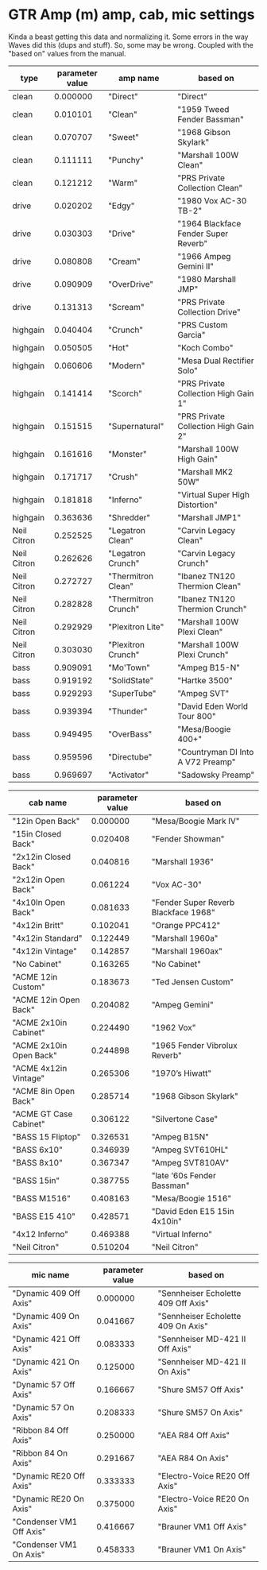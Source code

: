 GTR Amp (m) amp, cab, mic settings
================================================================================

Kinda a beast getting this data and normalizing it.  Some errors in the way
Waves did this (dups and stuff).  So, some may be wrong.  Coupled with the 
"based on" values from the manual.


| type          | parameter value | amp name            | based on                             |
|---------------|-----------------|---------------------|--------------------------------------|
| clean         | 0.000000        | "Direct"            | "Direct"                             |
| clean         | 0.010101        | "Clean"             | "1959 Tweed Fender Bassman"          |
| clean         | 0.070707        | "Sweet"             | "1968 Gibson Skylark"                |
| clean         | 0.111111        | "Punchy"            | "Marshall 100W Clean"                |
| clean         | 0.121212        | "Warm"              | "PRS Private Collection Clean"       |
| drive         | 0.020202        | "Edgy"              | "1980 Vox AC-30 TB-2"                |
| drive         | 0.030303        | "Drive"             | "1964 Blackface Fender Super Reverb" |
| drive         | 0.080808        | "Cream"             | "1966 Ampeg Gemini II"               |
| drive         | 0.090909        | "OverDrive"         | "1980 Marshall JMP"                  |
| drive         | 0.131313        | "Scream"            | "PRS Private Collection Drive"       |
| highgain      | 0.040404        | "Crunch"            | "PRS Custom Garcia"                  |
| highgain      | 0.050505        | "Hot"               | "Koch Combo"                         |
| highgain      | 0.060606        | "Modern"            | "Mesa Dual Rectifier Solo"           |
| highgain      | 0.141414        | "Scorch"            | "PRS Private Collection High Gain 1" |
| highgain      | 0.151515        | "Supernatural"      | "PRS Private Collection High Gain 2" |
| highgain      | 0.161616        | "Monster"           | "Marshall 100W High Gain"            |
| highgain      | 0.171717        | "Crush"             | "Marshall MK2 50W"                   |
| highgain      | 0.181818        | "Inferno"           | "Virtual Super High Distortion"      |
| highgain      | 0.363636        | "Shredder"          | "Marshall JMP1"                      |
| Neil Citron   | 0.252525        | "Legatron Clean"    | "Carvin Legacy Clean"                |
| Neil Citron   | 0.262626        | "Legatron Crunch"   | "Carvin Legacy Crunch"               |
| Neil Citron   | 0.272727        | "Thermitron Clean"  | "Ibanez TN120 Thermion Clean"        |
| Neil Citron   | 0.282828        | "Thermitron Crunch" | "Ibanez TN120 Thermion Crunch"       |
| Neil Citron   | 0.292929        | "Plexitron Lite"    | "Marshall 100W Plexi Clean"          |
| Neil Citron   | 0.303030        | "Plexitron Crunch"  | "Marshall 100W Plexi Crunch"         |
| bass          | 0.909091        | "Mo'Town"           | "Ampeg B15-N"                        |
| bass          | 0.919192        | "SolidState"        | "Hartke 3500"                        |
| bass          | 0.929293        | "SuperTube"         | "Ampeg SVT"                          |
| bass          | 0.939394        | "Thunder"           | "David Eden World Tour 800"          |
| bass          | 0.949495        | "OverBass"          | "Mesa/Boogie 400+"                   |
| bass          | 0.959596        | "Directube"         | "Countryman DI Into A V72 Preamp"    |
| bass          | 0.969697        | "Activator"         | "Sadowsky Preamp"                    |


| cab name               | parameter value | based on                             |
|------------------------|-----------------|--------------------------------------|
| "12in Open Back"       | 0.000000        | "Mesa/Boogie Mark IV"                |
| "15in Closed Back"     | 0.020408        | "Fender Showman"                     |
| "2x12in Closed Back"   | 0.040816        | "Marshall 1936"                      |
| "2x12in Open Back"     | 0.061224        | "Vox AC-30"                          |
| "4x10In Open Back"     | 0.081633        | "Fender Super Reverb Blackface 1968" |
| "4x12in Britt"         | 0.102041        | "Orange PPC412"                      |
| "4x12in Standard"      | 0.122449        | "Marshall 1960a"                     |
| "4x12in Vintage"       | 0.142857        | "Marshall 1960ax"                    |
| "No Cabinet"           | 0.163265        | "No Cabinet"                         |
| "ACME 12in Custom"     | 0.183673        | "Ted Jensen Custom"                  |
| "ACME 12in Open Back"  | 0.204082        | "Ampeg Gemini"                       |
| "ACME 2x10in Cabinet"  | 0.224490        | "1962 Vox"                           |
| "ACME 2x10in Open Back"| 0.244898        | "1965 Fender Vibrolux Reverb"        |
| "ACME 4x12in Vintage"  | 0.265306        | "1970’s Hiwatt"                      |
| "ACME 8in Open Back"   | 0.285714        | "1968 Gibson Skylark"                |
| "ACME GT Case Cabinet" | 0.306122        | "Silvertone Case"                    |
| "BASS 15 Fliptop"      | 0.326531        | "Ampeg B15N"                         |
| "BASS 6x10"            | 0.346939        | "Ampeg SVT610HL"                     |
| "BASS 8x10"            | 0.367347        | "Ampeg SVT810AV"                     |
| "BASS 15in"            | 0.387755        | "late ‘60s Fender Bassman"           |
| "BASS M1516"           | 0.408163        | "Mesa/Boogie 1516"                   |
| "BASS E15 410"         | 0.428571        | "David Eden E15 15in 4x10in"         |
| "4x12 Inferno"         | 0.469388        | "Virtual Inferno"                    |
| "Neil Citron"          | 0.510204        | "Neil Citron"                        |


| mic name                 | parameter value | based on                            |
|--------------------------|-----------------|-------------------------------------|
| "Dynamic 409 Off Axis"   | 0.000000        | "Sennheiser Echolette 409 Off Axis" |
| "Dynamic 409 On Axis"    | 0.041667        | "Sennheiser Echolette 409 On Axis"  |
| "Dynamic 421 Off Axis"   | 0.083333        | "Sennheiser MD-421 II Off Axis"     |
| "Dynamic 421 On Axis"    | 0.125000        | "Sennheiser MD-421 II On Axis"      |
| "Dynamic 57 Off Axis"    | 0.166667        | "Shure SM57 Off Axis"               |
| "Dynamic 57 On Axis"     | 0.208333        | "Shure SM57 On Axis"                |
| "Ribbon 84 Off Axis"     | 0.250000        | "AEA R84 Off Axis"                  |
| "Ribbon 84 On Axis"      | 0.291667        | "AEA R84 On Axis"                   |
| "Dynamic RE20 Off Axis"  | 0.333333        | "Electro-Voice RE20 Off Axis"       |
| "Dynamic RE20 On Axis"   | 0.375000        | "Electro-Voice RE20 On Axis"        |
| "Condenser VM1 Off Axis" | 0.416667        | "Brauner VM1 Off Axis"              |
| "Condenser VM1 On Axis"  | 0.458333        | "Brauner VM1 On Axis"               |
